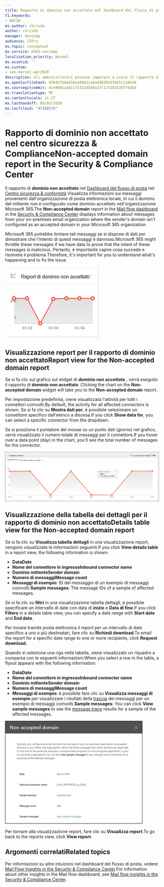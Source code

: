 ```yaml
---
title: Rapporto di dominio non accettato nel dashboard del flusso di posta
f1.keywords:
- NOCSH
ms.author: chrisda
author: chrisda
manager: dansimp
audience: ITPro
ms.topic: conceptual
ms.service: O365-seccomp
localization_priority: Normal
ms.assetid: ''
ms.custom:
- seo-marvel-apr2020
description: Gli amministratori possono imparare a usare il rapporto di dominio non accettato nel dashboard del flusso di posta elettronica nel centro sicurezza & conformità per monitorare i messaggi provenienti dall'organizzazione locale in cui il dominio del mittente non è configurato in Microsoft 365.
ms.openlocfilehash: 02692fbded20aa5062ce8add83925fb65c116630
ms.sourcegitcommit: 9ce9001aa41172152458da27c1c52825355f426d
ms.translationtype: MT
ms.contentlocale: it-IT
ms.lasthandoff: 09/03/2020
ms.locfileid: "47358579"
---
```

# <a name="non-accepted-domain-report-in-the-security--compliance-center"></a><span data-ttu-id="3d771-103">Rapporto di dominio non accettato nel centro sicurezza & Compliance</span><span class="sxs-lookup"><span data-stu-id="3d771-103">Non-accepted domain report in the Security & Compliance Center</span></span>

<span data-ttu-id="3d771-104">Il rapporto di **dominio non accettato** nel [Dashboard del flusso di posta](mail-flow-insights-v2.md) nel [Centro sicurezza & conformità](https://protection.office.com) Visualizza informazioni sui messaggi provenienti dall'organizzazione di posta elettronica locale, in cui il dominio del mittente non è configurato come dominio accettato nell'organizzazione Microsoft 365.</span><span class="sxs-lookup"><span data-stu-id="3d771-104">The **Non-accepted domain** report in the [Mail flow dashboard](mail-flow-insights-v2.md) in the [Security & Compliance Center](https://protection.office.com) displays information about messages from your on-premises email organization where the sender's domain isn't configured as an accepted domain in your Microsoft 365 organization.</span></span>

<span data-ttu-id="3d771-105">Microsoft 365 potrebbe limitare tali messaggi se si dispone di dati per dimostrare che l'intento di questi messaggi è dannoso.</span><span class="sxs-lookup"><span data-stu-id="3d771-105">Microsoft 365 might throttle these messages if we have data to prove that the intent of these messages is malicious.</span></span> <span data-ttu-id="3d771-106">Pertanto, è importante capire cosa succede e risolvere il problema.</span><span class="sxs-lookup"><span data-stu-id="3d771-106">Therefore, it's important for you to understand what's happening and to fix the issue.</span></span>

![Widget del dominio non accettato nel dashboard del flusso di posta elettronica nel centro sicurezza & Compliance](../../media/mfi-non-accepted-domain-report-widget.png)

## <a name="report-view-for-the-non-accepted-domain-report"></a><span data-ttu-id="3d771-108">Visualizzazione report per il rapporto di dominio non accettato</span><span class="sxs-lookup"><span data-stu-id="3d771-108">Report view for the Non-accepted domain report</span></span>

<span data-ttu-id="3d771-109">Se si fa clic sul grafico sul widget di **dominio non accettato** , verrà eseguito il rapporto di **dominio non accettato** .</span><span class="sxs-lookup"><span data-stu-id="3d771-109">Clicking the chart on the **Non-accepted domain** widget will take you to the **Non-accepted domain** report.</span></span>

<span data-ttu-id="3d771-110">Per impostazione predefinita, viene visualizzata l'attività per tutti i connettori coinvolti.</span><span class="sxs-lookup"><span data-stu-id="3d771-110">By default, the activity for all affected connectors is shown.</span></span> <span data-ttu-id="3d771-111">Se si fa clic su **Mostra dati per**, è possibile selezionare un connettore specifico dall'elenco a discesa.</span><span class="sxs-lookup"><span data-stu-id="3d771-111">If you click **Show data for**, you can select a specific connector from the dropdown.</span></span>

<span data-ttu-id="3d771-112">Se si posiziona il puntatore del mouse su un punto dati (giorno) nel grafico, verrà visualizzato il numero totale di messaggi per il connettore.</span><span class="sxs-lookup"><span data-stu-id="3d771-112">If you hover over a data point (day) in the chart, you'll see the total number of messages for the connector.</span></span>

![Visualizzazione report nel rapporto dominio non accettato](../../media/mfi-non-accepted-domain-report-overview-view.png)

## <a name="details-table-view-for-the-non-accepted-domain-report"></a><span data-ttu-id="3d771-114">Visualizzazione della tabella dei dettagli per il rapporto di dominio non accettato</span><span class="sxs-lookup"><span data-stu-id="3d771-114">Details table view for the Non-accepted domain report</span></span>

<span data-ttu-id="3d771-115">Se si fa clic su **Visualizza tabella dettagli** in una visualizzazione report, vengono visualizzate le informazioni seguenti:</span><span class="sxs-lookup"><span data-stu-id="3d771-115">If you click **View details table** in a report view, the following information is shown:</span></span>

- <span data-ttu-id="3d771-116">**Data**</span><span class="sxs-lookup"><span data-stu-id="3d771-116">**Date**</span></span>
- <span data-ttu-id="3d771-117">**Nome del connettore in ingresso**</span><span class="sxs-lookup"><span data-stu-id="3d771-117">**Inbound connector name**</span></span>
- <span data-ttu-id="3d771-118">**Dominio mittente**</span><span class="sxs-lookup"><span data-stu-id="3d771-118">**Sender domain**</span></span>
- <span data-ttu-id="3d771-119">**Numero di messaggi**</span><span class="sxs-lookup"><span data-stu-id="3d771-119">**Message count**</span></span>
- <span data-ttu-id="3d771-120">**Messaggi di esempio**: ID del messaggio di un esempio di messaggi coinvolti.</span><span class="sxs-lookup"><span data-stu-id="3d771-120">**Sample messages**: The message IDs of a sample of affected messages.</span></span>

<span data-ttu-id="3d771-121">Se si fa clic su **filtri** in una visualizzazione tabella dettagli, è possibile specificare un intervallo di date con data di **inizio** e **Data di fine**.</span><span class="sxs-lookup"><span data-stu-id="3d771-121">If you click **Filters** in a details table view, you can specify a date range with **Start date** and **End date**.</span></span>

<span data-ttu-id="3d771-122">Per inviare tramite posta elettronica il report per un intervallo di date specifico a uno o più destinatari, fare clic su **Richiedi download**.</span><span class="sxs-lookup"><span data-stu-id="3d771-122">To email the report for a specific date range to one or more recipients, click **Request download**.</span></span>

<span data-ttu-id="3d771-123">Quando si seleziona una riga nella tabella, viene visualizzato un riquadro a comparsa con le seguenti informazioni:</span><span class="sxs-lookup"><span data-stu-id="3d771-123">When you select a row in the table, a flyout appears with the following information:</span></span>

- <span data-ttu-id="3d771-124">**Data**</span><span class="sxs-lookup"><span data-stu-id="3d771-124">**Date**</span></span>
- <span data-ttu-id="3d771-125">**Nome del connettore in ingresso**</span><span class="sxs-lookup"><span data-stu-id="3d771-125">**Inbound connector name**</span></span>
- <span data-ttu-id="3d771-126">**Dominio mittente**</span><span class="sxs-lookup"><span data-stu-id="3d771-126">**Sender domain**</span></span>
- <span data-ttu-id="3d771-127">**Numero di messaggi**</span><span class="sxs-lookup"><span data-stu-id="3d771-127">**Message count**</span></span>
- <span data-ttu-id="3d771-128">**Messaggi di esempio**: è possibile fare clic su **Visualizza messaggi di esempio** per visualizzare i risultati della [traccia](message-trace-scc.md) dei messaggi per un esempio di messaggi coinvolti.</span><span class="sxs-lookup"><span data-stu-id="3d771-128">**Sample messages**: You can click **View sample messages** to see the [message trace](message-trace-scc.md) results for a sample of the affected messages.</span></span>

![Riquadro a comparsa dettagli dopo aver selezionato una riga nella visualizzazione tabella dettagli del rapporto di dominio non accettato](../../media/mfi-non-accepted-domain-report-details-flyout.png)

<span data-ttu-id="3d771-130">Per tornare alla visualizzazione report, fare clic su **Visualizza report**.</span><span class="sxs-lookup"><span data-stu-id="3d771-130">To go back to the reports view, click **View report**.</span></span>

## <a name="related-topics"></a><span data-ttu-id="3d771-131">Argomenti correlati</span><span class="sxs-lookup"><span data-stu-id="3d771-131">Related topics</span></span>

<span data-ttu-id="3d771-132">Per informazioni su altre intuizioni nel dashboard del flusso di posta, vedere [Mail Flow Insights in the Security & Compliance Center](mail-flow-insights-v2.md).</span><span class="sxs-lookup"><span data-stu-id="3d771-132">For information about other insights in the Mail flow dashboard, see [Mail flow insights in the Security & Compliance Center](mail-flow-insights-v2.md).</span></span>

